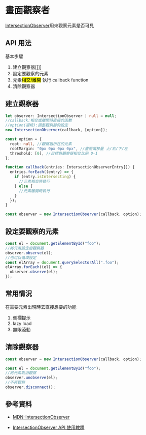 # 畫面觀察者

[IntersectionObserver](https://developer.mozilla.org/en-US/docs/Web/API/IntersectionObserver)用來觀察元素是否可見

## API 用法

基本步驟

1. 建立觀察器[[]]
2. 設定要觀察的元素
3. 元素<mark>相交/離開</mark> 執行 callback function
4. 清除觀察器

## 建立觀察器

```ts
let observer: IntersectionObserver | null = null;
//callback:相交或離開時直接的函數
//option(選填):調整觀察器的設定
new IntersectionObserver(callback, [option]);

const option = {
  root: null, //觀察器所在的元素
  rootMargin: "0px 0px 0px 0px", //畫面偏移量 上/右/下/左
  threshold: [0], //目標與觀察器相交比例 0-1
};

function callback(entries: IntersectionObserverEntry[]) {
  entries.forEach((entry) => {
    if (entry.isIntersecting) {
      //元素相交時執行
    } else {
      //元素離開時執行
    }
  });
}

const observer = new IntersectionObserver(callback, option);
```

## 設定要觀察的元素

```ts
const el = document.getElementById("foo");
//將元素設定給觀察器
observer.observe(el);
//也可以循環設定
const elArray = document.querySelectorAll(".foo");
elArray.forEach((el) => {
  observer.observe(el);
});
```

## 常用情況

在需要元素出現時去直接想要的功能

1. 側欄提示
2. lazy load
3. 無限滾動

## 清除觀察器

```ts
const observer = new IntersectionObserver(callback, option);

const el = document.getElementById("foo");
//將元素取消觀察
observer.unobserve(el);
//不再觀察
observer.disconnect();
```

## 參考資料

- [MDN-IntersectionObserver](https://developer.mozilla.org/en-US/docs/Web/API/IntersectionObserver)

- [IntersectionObserver API 使用教程](https://www.ruanyifeng.com/blog/2016/11/intersectionobserver_api.html)
